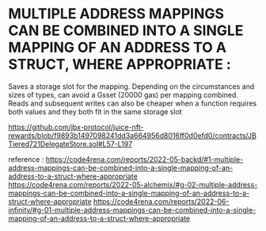 # MULTIPLE ADDRESS MAPPINGS CAN BE COMBINED INTO A SINGLE MAPPING OF AN ADDRESS TO A STRUCT, WHERE APPROPRIATE : 

Saves a storage slot for the mapping. Depending on the circumstances and sizes of types, can avoid a Gsset (20000 gas) per mapping combined. Reads and subsequent writes can also be cheaper when a function requires both values and they both fit in the same storage slot

https://github.com/jbx-protocol/juice-nft-rewards/blob/f9893b1497098241dd3a664956d8016ff0d0efd0/contracts/JBTiered721DelegateStore.sol#L57-L197

reference : 
https://code4rena.com/reports/2022-05-backd/#1-multiple-address-mappings-can-be-combined-into-a-single-mapping-of-an-address-to-a-struct-where-appropriate
https://code4rena.com/reports/2022-05-alchemix/#g-02-multiple-address-mappings-can-be-combined-into-a-single-mapping-of-an-address-to-a-struct-where-appropriate
https://code4rena.com/reports/2022-06-infinity/#g-01-multiple-address-mappings-can-be-combined-into-a-single-mapping-of-an-address-to-a-struct-where-appropriate